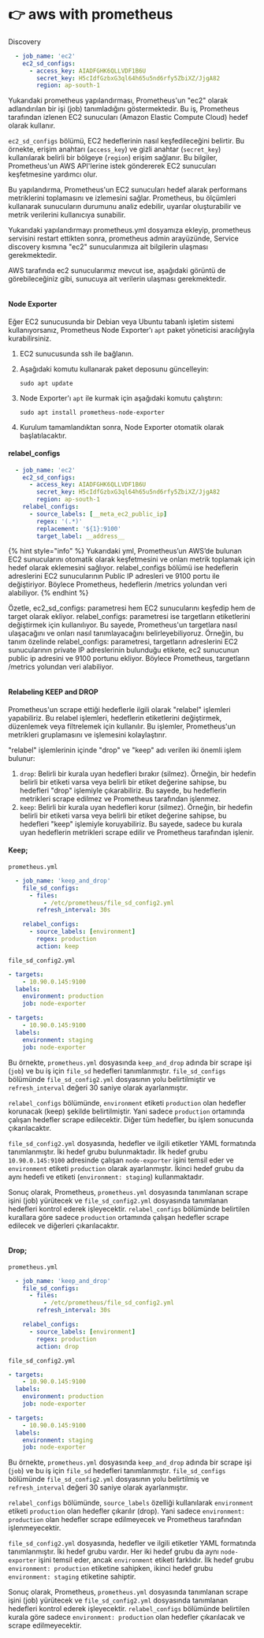 # 👉 aws with prometheus

Discovery

```yaml
  - job_name: 'ec2'
    ec2_sd_configs:
      - access_key: AIADFGHK6QLLVDF1B6U
        secret_key: H5cIdfGzbxG3ql64h65u5nd6rfy5ZbiXZ/JjgA82
        region: ap-south-1
```

Yukarıdaki prometheus yapılandırması, Prometheus'un "ec2" olarak adlandırılan bir işi (job) tanımladığını göstermektedir. Bu iş, Prometheus tarafından izlenen EC2 sunucuları (Amazon Elastic Compute Cloud) hedef olarak kullanır.

`ec2_sd_configs` bölümü, EC2 hedeflerinin nasıl keşfedileceğini belirtir. Bu örnekte, erişim anahtarı (`access_key`) ve gizli anahtar (`secret_key`) kullanılarak belirli bir bölgeye (`region`) erişim sağlanır. Bu bilgiler, Prometheus'un AWS API'lerine istek göndererek EC2 sunucuları keşfetmesine yardımcı olur.

Bu yapılandırma, Prometheus'un EC2 sunucuları hedef alarak performans metriklerini toplamasını ve izlemesini sağlar. Prometheus, bu ölçümleri kullanarak sunucuların durumunu analiz edebilir, uyarılar oluşturabilir ve metrik verilerini kullanıcıya sunabilir.

Yukarıdaki yapılandırmayı prometheus.yml dosyamıza ekleyip, prometheus servisini restart ettikten sonra, prometheus admin arayüzünde, Service discovery kısmına "ec2" sunucularımıza ait bilgilerin ulaşması gerekmektedir.&#x20;

AWS tarafında ec2 sunucularımız mevcut ise, aşağıdaki görüntü de görebileceğiniz gibi, sunucuya ait verilerin ulaşması gerekmektedir.

<figure><img src="../.gitbook/assets/image (123).png" alt=""><figcaption></figcaption></figure>

#### Node Exporter

Eğer EC2 sunucusunda bir Debian veya Ubuntu tabanlı işletim sistemi kullanıyorsanız, Prometheus Node Exporter'ı `apt` paket yöneticisi aracılığıyla kurabilirsiniz.&#x20;

1. EC2 sunucusunda ssh ile bağlanın.
2.  Aşağıdaki komutu kullanarak paket deposunu güncelleyin:

    ```
    sudo apt update
    ```
3.  Node Exporter'ı `apt` ile kurmak için aşağıdaki komutu çalıştırın:

    ```
    sudo apt install prometheus-node-exporter
    ```
4. Kurulum tamamlandıktan sonra, Node Exporter otomatik olarak başlatılacaktır.

#### relabel\_configs

```yaml
  - job_name: 'ec2'
    ec2_sd_configs:
      - access_key: AIADFGHK6QLLVDF1B6U
        secret_key: H5cIdfGzbxG3ql64h65u5nd6rfy5ZbiXZ/JjgA82
        region: ap-south-1
    relabel_configs:
      - source_labels: [__meta_ec2_public_ip]
        regex: '(.*)'
        replacement: '${1}:9100'
        target_label: __address__
```

{% hint style="info" %}
Yukarıdaki yml, Prometheus’un AWS’de bulunan EC2 sunucularını otomatik olarak keşfetmesini ve onları metrik toplamak için hedef olarak eklemesini sağlıyor. relabel\_configs bölümü ise hedeflerin adreslerini EC2 sunucularının Public IP adresleri ve 9100 portu ile değiştiriyor. Böylece Prometheus, hedeflerin /metrics yolundan veri alabiliyor.
{% endhint %}

Özetle, ec2\_sd\_configs: parametresi hem EC2 sunucularını keşfedip hem de target olarak ekliyor. relabel\_configs: parametresi ise targetların etiketlerini değiştirmek için kullanılıyor. Bu sayede, Prometheus'un targetlara nasıl ulaşacağını ve onları nasıl tanımlayacağını belirleyebiliyoruz. Örneğin, bu tanım özelinde relabel\_configs: parametresi, targetların adreslerini EC2 sunucularının private IP adreslerinin bulunduğu etikete, ec2 sunucunun public ip adresini ve 9100 portunu ekliyor. Böylece Prometheus, targetların /metrics yolundan veri alabiliyor.



<figure><img src="../.gitbook/assets/image (121).png" alt=""><figcaption></figcaption></figure>

#### Relabeling KEEP and DROP



Prometheus'un scrape ettiği hedeflerle ilgili olarak "relabel" işlemleri yapabiliriz. Bu relabel işlemleri, hedeflerin etiketlerini değiştirmek, düzenlemek veya filtrelemek için kullanılır. Bu işlemler, Prometheus'un metrikleri gruplamasını ve işlemesini kolaylaştırır.

"relabel" işlemlerinin içinde "drop" ve "keep" adı verilen iki önemli işlem bulunur:

1. `drop`: Belirli bir kurala uyan hedefleri bırakır (silmez). Örneğin, bir hedefin belirli bir etiketi varsa veya belirli bir etiket değerine sahipse, bu hedefleri "drop" işlemiyle çıkarabiliriz. Bu sayede, bu hedeflerin metrikleri scrape edilmez ve Prometheus tarafından işlenmez.
2. `keep`: Belirli bir kurala uyan hedefleri korur (silmez). Örneğin, bir hedefin belirli bir etiketi varsa veya belirli bir etiket değerine sahipse, bu hedefleri "keep" işlemiyle koruyabiliriz. Bu sayede, sadece bu kurala uyan hedeflerin metrikleri scrape edilir ve Prometheus tarafından işlenir.



#### Keep;



`prometheus.yml`

```yaml
  - job_name: 'keep_and_drop'
    file_sd_configs:
      - files:
          - /etc/prometheus/file_sd_config2.yml
        refresh_interval: 30s

    relabel_configs:
      - source_labels: [environment]
        regex: production
        action: keep
```

`file_sd_config2.yml`

```yaml
- targets:
    - 10.90.0.145:9100
  labels:
    environment: production
    job: node-exporter

- targets:
    - 10.90.0.145:9100
  labels:
    environment: staging
    job: node-exporter
```

Bu örnekte, `prometheus.yml` dosyasında `keep_and_drop` adında bir scrape işi (`job`) ve bu iş için `file_sd` hedefleri tanımlanmıştır. `file_sd_configs` bölümünde `file_sd_config2.yml` dosyasının yolu belirtilmiştir ve `refresh_interval` değeri 30 saniye olarak ayarlanmıştır.

`relabel_configs` bölümünde, `environment` etiketi `production` olan hedefler korunacak (keep) şekilde belirtilmiştir. Yani sadece `production` ortamında çalışan hedefler scrape edilecektir. Diğer tüm hedefler, bu işlem sonucunda çıkarılacaktır.

`file_sd_config2.yml` dosyasında, hedefler ve ilgili etiketler YAML formatında tanımlanmıştır. İki hedef grubu bulunmaktadır. İlk hedef grubu `10.90.0.145:9100` adresinde çalışan `node-exporter` işini temsil eder ve `environment` etiketi `production` olarak ayarlanmıştır. İkinci hedef grubu da aynı hedefi ve etiketi (`environment: staging`) kullanmaktadır.

Sonuç olarak, Prometheus, `prometheus.yml` dosyasında tanımlanan scrape işini (job) yürütecek ve `file_sd_config2.yml` dosyasında tanımlanan hedefleri kontrol ederek işleyecektir. `relabel_configs` bölümünde belirtilen kurallara göre sadece `production` ortamında çalışan hedefler scrape edilecek ve diğerleri çıkarılacaktır.

<figure><img src="../.gitbook/assets/image (132).png" alt=""><figcaption></figcaption></figure>

#### Drop;



`prometheus.yml`

```yaml
  - job_name: 'keep_and_drop'
    file_sd_configs:
      - files:
          - /etc/prometheus/file_sd_config2.yml
        refresh_interval: 30s

    relabel_configs:
      - source_labels: [environment]
        regex: production
        action: drop
```

`file_sd_config2.yml`

```yaml
- targets:
    - 10.90.0.145:9100
  labels:
    environment: production
    job: node-exporter

- targets:
    - 10.90.0.145:9100
  labels:
    environment: staging
    job: node-exporter
```

Bu örnekte, `prometheus.yml` dosyasında `keep_and_drop` adında bir scrape işi (`job`) ve bu iş için `file_sd` hedefleri tanımlanmıştır. `file_sd_configs` bölümünde `file_sd_config2.yml` dosyasının yolu belirtilmiş ve `refresh_interval` değeri 30 saniye olarak ayarlanmıştır.

`relabel_configs` bölümünde, `source_labels` özelliği kullanılarak `environment` etiketi `production` olan hedefler çıkarılır (drop). Yani sadece `environment: production` olan hedefler scrape edilmeyecek ve Prometheus tarafından işlenmeyecektir.

`file_sd_config2.yml` dosyasında, hedefler ve ilgili etiketler YAML formatında tanımlanmıştır. İki hedef grubu vardır. Her iki hedef grubu da aynı `node-exporter` işini temsil eder, ancak `environment` etiketi farklıdır. İlk hedef grubu `environment: production` etiketine sahipken, ikinci hedef grubu `environment: staging` etiketine sahiptir.

Sonuç olarak, Prometheus, `prometheus.yml` dosyasında tanımlanan scrape işini (job) yürütecek ve `file_sd_config2.yml` dosyasında tanımlanan hedefleri kontrol ederek işleyecektir. `relabel_configs` bölümünde belirtilen kurala göre sadece `environment: production` olan hedefler çıkarılacak ve scrape edilmeyecektir.

<figure><img src="../.gitbook/assets/image (116).png" alt=""><figcaption></figcaption></figure>



